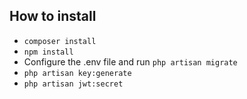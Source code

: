 ## How to install
- `composer install` 
- `npm install`
- Configure the .env file and run `php artisan migrate`
- `php artisan key:generate`
- `php artisan jwt:secret`

